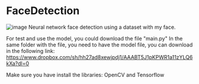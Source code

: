 # FaceDetection
![image](https://github.com/JuanF3/FaceDetection/assets/60745140/b85025df-7838-4bd9-9ef4-0cb44b2c30a7)
Neural network face detection using a dataset with my face.

For test and use the model, you could download the file "main.py"
In the same folder with the file, you need to have the model file, you can download in the following link:
https://www.dropbox.com/sh/hh27ad8xewjpdj1/AAABT5J1pKPWR1a11zYLQ6kXa?dl=0

Make sure you have install the libraries: OpenCV and Tensorflow




